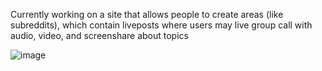   Currently working on a site that allows people to create areas (like subreddits), which contain liveposts where users may live group call with audio, video, and screenshare about topics
 
  ![image](https://github.com/Yacheen/Yacheen/assets/81421290/8e8f1d0a-9174-4f29-9f00-4e24ba8e1d5f)
